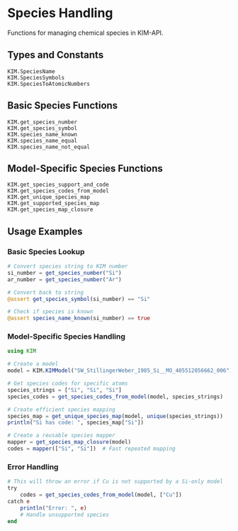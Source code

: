 # Species Handling

Functions for managing chemical species in KIM-API.

## Types and Constants

```@docs
KIM.SpeciesName
KIM.SpeciesSymbols
KIM.SpeciesToAtomicNumbers
```

## Basic Species Functions

```@docs
KIM.get_species_number
KIM.get_species_symbol
KIM.species_name_known
KIM.species_name_equal
KIM.species_name_not_equal
```

## Model-Specific Species Functions

```@docs
KIM.get_species_support_and_code
KIM.get_species_codes_from_model
KIM.get_unique_species_map
KIM.get_supported_species_map
KIM.get_species_map_closure
```

## Usage Examples

### Basic Species Lookup

```julia
# Convert species string to KIM number
si_number = get_species_number("Si")
ar_number = get_species_number("Ar")

# Convert back to string
@assert get_species_symbol(si_number) == "Si"

# Check if species is known
@assert species_name_known(si_number) == true
```

### Model-Specific Species Handling

```julia
using KIM

# Create a model
model = KIM.KIMModel("SW_StillingerWeber_1985_Si__MO_405512056662_006")

# Get species codes for specific atoms
species_strings = ["Si", "Si", "Si"]
species_codes = get_species_codes_from_model(model, species_strings)

# Create efficient species mapping
species_map = get_unique_species_map(model, unique(species_strings))
println("Si has code: ", species_map["Si"])

# Create a reusable species mapper
mapper = get_species_map_closure(model)
codes = mapper(["Si", "Si"])  # Fast repeated mapping
```

### Error Handling

```julia
# This will throw an error if Cu is not supported by a Si-only model
try
    codes = get_species_codes_from_model(model, ["Cu"])
catch e
    println("Error: ", e)
    # Handle unsupported species
end
```
